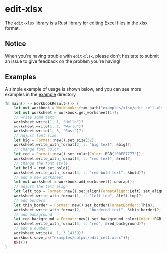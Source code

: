 # edit-xlsx

The `edit-xlsx` library is a Rust library for editing Excel files in the xlsx format.

## Notice

When you're having trouble with `edit-xlsx`, please don't hesitate to submit an issue to give feedback on the problem you're having!

## Examples

A simple example of usage is shown below, and you can see more examples in the [example](https://github.com/MortalreminderPT/edit-xlsx/tree/dev-0.2.0/examples) directory

```rust
fn main() -> WorkbookResult<()> {
    let mut workbook = Workbook::from_path("examples/xlsx/edit_cell.xlsx");
    let mut worksheet = workbook.get_worksheet(1)?;
    // write some text
    worksheet.write(1, 1, "Hello")?;
    worksheet.write(1, 2, "World")?;
    worksheet.write(1, 3, "Rust")?;
    // Adjust font size
    let big = Format::new().set_size(32);
    worksheet.write_with_format(2, 1, "big text", &big)?;
    // Change font color
    let red = Format::new().set_color(Color::RGB("00FF7777"));
    worksheet.write_with_format(3, 1, "red text", &red)?;
    // Change the font style
    let bold = red.set_bold();
    worksheet.write_with_format(4, 1, "red bold text", &bold)?;
    // add a new worksheet
    let mut worksheet = workbook.add_worksheet().unwrap();
    // adjust the text align
    let left_top = Format::new().set_align(FormatAlign::Left).set_align(FormatAlign::Top);
    worksheet.write_with_format(1, 1, "left top", &left_top)?;
    // add borders
    let thin_border = Format::new().set_border(FormatBorder::Thin);
    worksheet.write_with_format(2, 1, "bordered text", &thin_border)?;
    // add background
    let red_background = Format::new().set_background_color(Color::RGB("00FF7777"));
    worksheet.write_with_format(3, 1, "red", &red_background)?;
    // add a number
    worksheet.write(4, 1, 3.14159)?;
    workbook.save_as("examples/output/edit_cell.xlsx")?;
    Ok(())
}
```